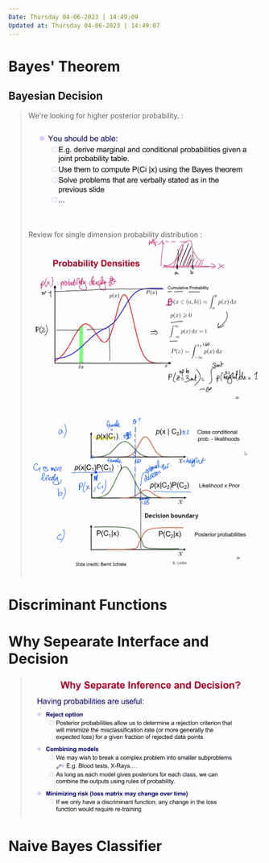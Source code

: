 ```yaml
---
Date: Thursday 04-06-2023 | 14:49:09
Updated at: Thursday 04-06-2023 | 14:49:07
---
```


# Bayes' Theorem
## Bayesian Decision
> We're looking for higher posterior probability.
> : ![](2023-04-06-15-09-55.png)
>
> Review for single dimension probability distribution
> : ![](2023-04-06-15-13-43.png)
>
> ![](2023-04-06-15-32-34.png)

# Discriminant Functions

# Why Sepearate Interface and Decision
> ![](2023-04-06-16-04-09.png)

# Naive Bayes Classifier
>